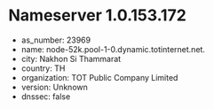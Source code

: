 # Nameserver 1.0.153.172

* as_number: 23969
* name: node-52k.pool-1-0.dynamic.totinternet.net.
* city: Nakhon Si Thammarat
* country: TH
* organization: TOT Public Company Limited
* version: Unknown
* dnssec: false
